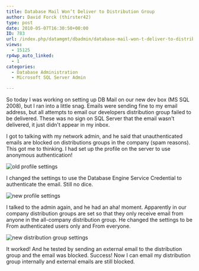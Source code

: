 ```yaml
---
title: Database Mail Won’t Deliver to Distribution Group
author: David Forck (thirster42)
type: post
date: 2010-05-07T16:30:50+00:00
ID: 783
url: /index.php/datamgmt/dbadmin/database-mail-won-t-deliver-to-distribut/
views:
  - 15125
rp4wp_auto_linked:
  - 1
categories:
  - Database Administration
  - Microsoft SQL Server Admin

---
```

So today I was working on setting up DB Mail on our new dev box (MS SQL 2008), but I ran into a little snag. Emails were sending fine to my email address, but all attempts to email our developers distribution group failed to be delivered. These was no sign on SQL Server that the email wasn't delivered, it just didn't appear in my inbox.

I got to talking with my network admin, and he said that unauthenticated emails are blocked on distributions groups in the company (spam reasons). This got me to thinking. I had set up the profile on the server to use anonymous authentication! 

![old profile settings][1]

I changed the settings to use the Database Engine Service Credential to authenticate the email. Still no dice.

![new profile settings][2]

I talked to the admin again, and he had an aha! moment. Apparently in our company distribution groups are set so that they only receive email from anyone in the all-company distribution group. He changed the settings to be From authenticated users only and From everyone. 

![new distribution group settings][3]

It worked! And he tested by sending an external email to the distribution group and the email was blocked. Success! Now I can email my distribution group internally and external emails are still blocked.

 [1]: /wp-content/uploads/blogs/DataMgmt/thirster42/DBMail/ProfileOld.JPG
 [2]: /wp-content/uploads/blogs/DataMgmt/thirster42/DBMail/ProfileNew.JPG
 [3]: /wp-content/uploads/blogs/DataMgmt/thirster42/DBMail/developers.JPG